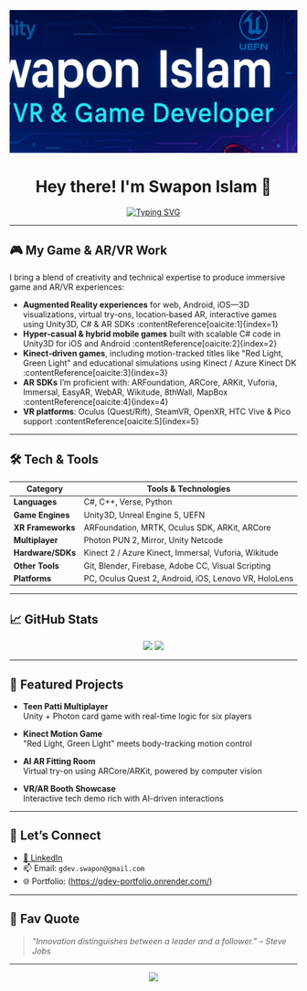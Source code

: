<!-- Banner -->
<p align="center">
  <img src="https://raw.githubusercontent.com/AlphaNoob07/AlphaNoob07/main/banner.jpg" alt="Swapon Islam Banner" style="height: 250px; object-fit: cover;" />
</p>


<h1 align="center">Hey there! I'm Swapon Islam 👋</h1>

<p align="center">
  <a href="https://github.com/AlphaNoob07">
    <img src="https://readme-typing-svg.herokuapp.com?font=Fira+Code&size=22&duration=2000&pause=1000&color=00F5FF&center=true&vCenter=true&width=435&lines=AR%2FVR+Developer;Game+Programmer;Unity+%7C+Unreal+Expert;Kinect+Motion+Control;Let's+Build+Immersive+Worlds" alt="Typing SVG" />
  </a>
</p>

---

## 🎮 My Game & AR/VR Work

I bring a blend of creativity and technical expertise to produce immersive game and AR/VR experiences:

- **Augmented Reality experiences** for web, Android, iOS—3D visualizations, virtual try-ons, location‑based AR, interactive games using Unity3D, C# & AR SDKs :contentReference[oaicite:1]{index=1}  
- **Hyper‑casual & hybrid mobile games** built with scalable C# code in Unity3D for iOS and Android :contentReference[oaicite:2]{index=2}  
- **Kinect‑driven games**, including motion-tracked titles like "Red Light, Green Light" and educational simulations using Kinect / Azure Kinect DK :contentReference[oaicite:3]{index=3}  
- **AR SDKs** I’m proficient with: ARFoundation, ARCore, ARKit, Vuforia, Immersal, EasyAR, WebAR, Wikitude, 8thWall, MapBox :contentReference[oaicite:4]{index=4}  
- **VR platforms**: Oculus (Quest/Rift), SteamVR, OpenXR, HTC Vive & Pico support :contentReference[oaicite:5]{index=5}

---

## 🛠 Tech & Tools

| Category       | Tools & Technologies |
|----------------|----------------------|
| **Languages**  | C#, C++, Verse, Python |
| **Game Engines** | Unity3D, Unreal Engine 5, UEFN |
| **XR Frameworks** | ARFoundation, MRTK, Oculus SDK, ARKit, ARCore |
| **Multiplayer** | Photon PUN 2, Mirror, Unity Netcode |
| **Hardware/SDKs** | Kinect 2 / Azure Kinect, Immersal, Vuforia, Wikitude |
| **Other Tools** | Git, Blender, Firebase, Adobe CC, Visual Scripting |
| **Platforms** | PC, Oculus Quest 2, Android, iOS, Lenovo VR, HoloLens |

---

## 📈 GitHub Stats

<p align="center">
  <img src="https://github-readme-stats.vercel.app/api?username=AlphaNoob07&show_icons=true&theme=radical&hide=issues" height="180px"/>
  <img src="https://github-readme-stats.vercel.app/api/top-langs/?username=AlphaNoob07&layout=compact&theme=radical" height="180px"/>
</p>

---

## 🔧 Featured Projects

- **Teen Patti Multiplayer**  
  Unity + Photon card game with real-time logic for six players

- **Kinect Motion Game**  
  "Red Light, Green Light" meets body-tracking motion control

- **AI AR Fitting Room**  
  Virtual try-on using ARCore/ARKit, powered by computer vision

- **VR/AR Booth Showcase**  
  Interactive tech demo rich with AI-driven interactions

---

## 🤝 Let’s Connect

- [💼 LinkedIn](https://www.linkedin.com/in/swapon-islam-57a55111b/)  
- 📫 Email: `gdev.swapon@gmail.com`  
- 🌐 Portfolio: (https://gdev-portfolio.onrender.com/)

---

## 🧠 Fav Quote

> _"Innovation distinguishes between a leader and a follower." – Steve Jobs_

---

<p align="center">
  <img src="https://capsule-render.vercel.app/api?type=waving&color=gradient&height=100&section=footer"/>
</p>
